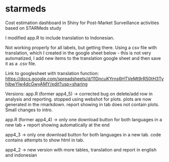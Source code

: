 # starmeds

Cost estimation dashboard in Shiny for Post-Market Surveillance activities based on STARMeds study

I modified app.R to include translation to Indonesian.

Not working properly for all labels, but getting there. Using a csv file with translation, which I created in the google sheet below - this is not very automatized, I add new items to the translation google sheet and then save it as a .csv file.

Link to googlesheet with translation function: https://docs.google.com/spreadsheets/d/11DncuKYrns6HTVeMt9rR50tH3TyhjbwYlw4dcGwyAMY/edit?usp=sharing

Versions:
app.R (former app4_5) ->  corrected bug on delete/add row in analysis and reporting.
                          stopped using webshot for plots. plots are now generated in the rmarkdown. 
                          report showing in tab does not contain plots. 
                          Small changes to intro.

app.R (former app4_4) -> only one download button for both languages in a new tab + report showing automatically at the end

app4_3 -> only one download button for both languages in a new tab. code contains attempts to show html in tab.

app4_2 -> new version with more tables, translation and report in english and indonesian
